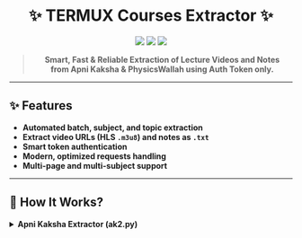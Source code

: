 <h1 align="center">
  ✨ TERMUX Courses Extractor ✨
</h1>

<p align="center">
  <img src="https://img.shields.io/badge/Python-3.10+-blue?style=for-the-badge&logo=python">
  <img src="https://img.shields.io/badge/Extractor-Script-success?style=for-the-badge&logo=hackthebox">
  <img src="https://img.shields.io/badge/CLI-Automation-orange?style=for-the-badge&logo=gnome-terminal">
</p>

<div align="center">

> **Smart, Fast & Reliable Extraction of Lecture Videos and Notes**  
> **from Apni Kaksha & PhysicsWallah using Auth Token only.**  

</div>

---

## ✨ Features

- **Automated batch, subject, and topic extraction**
- **Extract video URLs (HLS `.m3u8`) and notes as `.txt`**
- **Smart token authentication**
- **Modern, optimized requests handling**
- **Multi-page and multi-subject support**

---

## 🧠 How It Works?

<details>
  <summary><strong>Apni Kaksha Extractor (ak2.py)</strong></summary>

```bash
$ python ak2.py

1. Enter your Apni Kaksha Token


2. Select your Batch


3. Choose between class or notes


4. Automatically saves all content into <SubjectID>.txt



</details><details>
  <summary><strong>PhysicsWallah Extractor (pw.py)</strong></summary>$ python pw.py

1. Enter your PW Auth Code


2. Select your Batch and Subject


3. Script fetches all Lecture URLs and saves into <BatchName>.txt



</details>
---

📂 Output Example

Chemical Bonding - 01: https://...master.m3u8
Mole Concept Notes: https://.../note.pdf


---

⚙️ Requirements

pip install requests

> Python 3.7+ recommended for best performance




---

🪄 Fancy Preview

<div align="center">
  <img src="https://readme-typing-svg.herokuapp.com?font=Fira+Code&pause=1000&color=448EE4&center=true&vCenter=true&width=435&lines=Extract+PW+and+ApniKaksha+like+a+Pro!;No+more+manual+copy-paste.;Just+Token+and+Done."/>
</div>
---

🛡️ Disclaimer

This tool is intended for educational and personal use only.
Any misuse for commercial or piracy purposes is strictly prohibited.


---

❤️ Support

Star this repo if you found it helpful.
For issues, feel free to raise an Issue.

---
